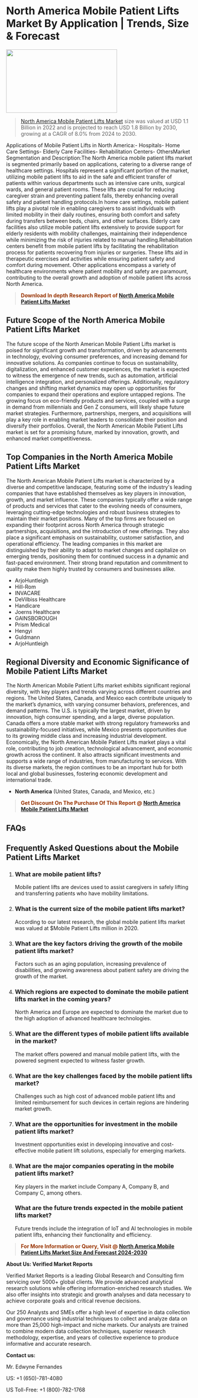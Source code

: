 <p><h1>North America Mobile Patient Lifts Market By Application | Trends, Size & Forecast</h1><p><img class="aligncenter size-medium wp-image-105565" src="https://ffe5etoiles.com/wp-content/uploads/2025/01/MST7-300x171.png" alt="" width="300" height="171" /></p><blockquote><p><a href="https://www.verifiedmarketreports.com/download-sample/?rid=38580&utm_source=Github-NA&utm_medium=384" target="_blank">North America Mobile Patient Lifts Market</a> size was valued at USD 1.1 Billion in 2022 and is projected to reach USD 1.8 Billion by 2030, growing at a CAGR of 8.0% from 2024 to 2030.</p></blockquote>Applications of Mobile Patient Lifts in North America:- Hospitals- Home Care Settings- Elderly Care Facilities- Rehabilitation Centers- OthersMarket Segmentation and Description:The North America mobile patient lifts market is segmented primarily based on applications, catering to a diverse range of healthcare settings. Hospitals represent a significant portion of the market, utilizing mobile patient lifts to aid in the safe and efficient transfer of patients within various departments such as intensive care units, surgical wards, and general patient rooms. These lifts are crucial for reducing caregiver strain and preventing patient falls, thereby enhancing overall safety and patient handling protocols.In home care settings, mobile patient lifts play a pivotal role in enabling caregivers to assist individuals with limited mobility in their daily routines, ensuring both comfort and safety during transfers between beds, chairs, and other surfaces. Elderly care facilities also utilize mobile patient lifts extensively to provide support for elderly residents with mobility challenges, maintaining their independence while minimizing the risk of injuries related to manual handling.Rehabilitation centers benefit from mobile patient lifts by facilitating the rehabilitation process for patients recovering from injuries or surgeries. These lifts aid in therapeutic exercises and activities while ensuring patient safety and comfort during movement. Other applications encompass a variety of healthcare environments where patient mobility and safety are paramount, contributing to the overall growth and adoption of mobile patient lifts across North America.</p><blockquote><p><span style="color: #993300;"><strong>Download In depth Research Report of <a href="https://www.verifiedmarketreports.com/download-sample/?rid=38580&utm_source=Github-NA&utm_medium=384">North America Mobile Patient Lifts Market</a></strong></span></p></blockquote><h2>Future Scope of the North America Mobile Patient Lifts Market</h2><p>The future scope of the North American Mobile Patient Lifts market is poised for significant growth and transformation, driven by advancements in technology, evolving consumer preferences, and increasing demand for innovative solutions. As companies continue to focus on sustainability, digitalization, and enhanced customer experiences, the market is expected to witness the emergence of new trends, such as automation, artificial intelligence integration, and personalized offerings. Additionally, regulatory changes and shifting market dynamics may open up opportunities for companies to expand their operations and explore untapped regions. The growing focus on eco-friendly products and services, coupled with a surge in demand from millennials and Gen Z consumers, will likely shape future market strategies. Furthermore, partnerships, mergers, and acquisitions will play a key role in enabling market leaders to consolidate their position and diversify their portfolios. Overall, the North American Mobile Patient Lifts market is set for a promising future, marked by innovation, growth, and enhanced market competitiveness.</p><h2>Top Companies in the North America Mobile Patient Lifts Market</h2><p>The North American Mobile Patient Lifts market is characterized by a diverse and competitive landscape, featuring some of the industry's leading companies that have established themselves as key players in innovation, growth, and market influence. These companies typically offer a wide range of products and services that cater to the evolving needs of consumers, leveraging cutting-edge technologies and robust business strategies to maintain their market positions. Many of the top firms are focused on expanding their footprint across North America through strategic partnerships, acquisitions, and the introduction of new offerings. They also place a significant emphasis on sustainability, customer satisfaction, and operational efficiency. The leading companies in this market are distinguished by their ability to adapt to market changes and capitalize on emerging trends, positioning them for continued success in a dynamic and fast-paced environment. Their strong brand reputation and commitment to quality make them highly trusted by consumers and businesses alike.</p><p><ul><li>ArjoHuntleigh </li><li> Hill-Rom </li><li> INVACARE </li><li> DeVilbiss Healthcare </li><li> Handicare </li><li> Joerns Healthcare </li><li> GAINSBOROUGH </li><li> Prism Medical </li><li> Hengyi </li><li> Guldmann </li><li> ArjoHuntleigh</li></ul></p><h2>Regional Diversity and Economic Significance of Mobile Patient Lifts Market</h2><p>The North American Mobile Patient Lifts market exhibits significant regional diversity, with key players and trends varying across different countries and regions. The United States, Canada, and Mexico each contribute uniquely to the market’s dynamics, with varying consumer behaviors, preferences, and demand patterns. The U.S. is typically the largest market, driven by innovation, high consumer spending, and a large, diverse population. Canada offers a more stable market with strong regulatory frameworks and sustainability-focused initiatives, while Mexico presents opportunities due to its growing middle class and increasing industrial development. Economically, the North American Mobile Patient Lifts market plays a vital role, contributing to job creation, technological advancement, and economic growth across the continent. It also attracts significant investments and supports a wide range of industries, from manufacturing to services. With its diverse markets, the region continues to be an important hub for both local and global businesses, fostering economic development and international trade.</p><ul> <li><strong>North America</strong> (United States, Canada, and Mexico, etc.)</li></ul><blockquote><p><span style="color: #993300;"><strong>Get Discount On The Purchase Of This Report @ <a href="https://www.verifiedmarketreports.com/ask-for-discount/?rid=38580&utm_source=Github-NA&utm_medium=384">North America Mobile Patient Lifts Market</a></strong></span></p></blockquote><h2>FAQs</h2><p> <h2>Frequently Asked Questions about the Mobile Patient Lifts Market</h1> <ol> <li> <h3>What are mobile patient lifts?</div><div></h3> <p>Mobile patient lifts are devices used to assist caregivers in safely lifting and transferring patients who have mobility limitations.</p> </li> <li> <h3>What is the current size of the mobile patient lifts market?</div><div></h3> <p>According to our latest research, the global mobile patient lifts market was valued at $Mobile Patient Lifts million in 2020.</p> </li> <li> <h3>What are the key factors driving the growth of the mobile patient lifts market?</div><div></h3> <p>Factors such as an aging population, increasing prevalence of disabilities, and growing awareness about patient safety are driving the growth of the market.</p> </li> <li> <h3>Which regions are expected to dominate the mobile patient lifts market in the coming years?</div><div></h3> <p>North America and Europe are expected to dominate the market due to the high adoption of advanced healthcare technologies.</p> </li> <li> <h3>What are the different types of mobile patient lifts available in the market?</div><div></h3> <p>The market offers powered and manual mobile patient lifts, with the powered segment expected to witness faster growth.</p> </li> <li> <h3>What are the key challenges faced by the mobile patient lifts market?</div><div></h3> <p>Challenges such as high cost of advanced mobile patient lifts and limited reimbursement for such devices in certain regions are hindering market growth.</p> </li> <li> <h3>What are the opportunities for investment in the mobile patient lifts market?</div><div></h3> <p>Investment opportunities exist in developing innovative and cost-effective mobile patient lift solutions, especially for emerging markets.</p> <li> <h3>What are the major companies operating in the mobile patient lifts market?</div><div></h3> <p>Key players in the market include Company A, Company B, and Company C, among others.</p> </li> <h3>What are the future trends expected in the mobile patient lifts market?</div><div></h3> <p>Future trends include the integration of IoT and AI technologies in mobile patient lifts, enhancing their functionality and efficiency.</p> </li> </ol> </body></html></p><blockquote><p><span style="color: #993300;"><strong>For More Information or Query, Visit @ <a href="https://www.verifiedmarketreports.com/product/global-mobile-patient-lifts-market-2019-by-manufacturers-regions-type-and-application-forecast-to-2024/">North America Mobile Patient Lifts Market Size And Forecast 2024-2030</a></strong></span></p></blockquote><p><strong>About Us: Verified Market Reports</strong></p><p>Verified Market Reports is a leading Global Research and Consulting firm servicing over 5000+ global clients. We provide advanced analytical research solutions while offering information-enriched research studies. We also offer insights into strategic and growth analyses and data necessary to achieve corporate goals and critical revenue decisions.</p><p>Our 250 Analysts and SMEs offer a high level of expertise in data collection and governance using industrial techniques to collect and analyze data on more than 25,000 high-impact and niche markets. Our analysts are trained to combine modern data collection techniques, superior research methodology, expertise, and years of collective experience to produce informative and accurate research.</p><p><strong>Contact us:</strong></p><p>Mr. Edwyne Fernandes</p><p>US: +1 (650)-781-4080</p><p>US Toll-Free: +1 (800)-782-1768</p>
